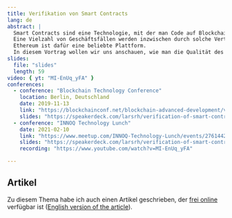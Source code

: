 ```yaml
---
title: Verifikation von Smart Contracts
lang: de
abstract: |
  Smart Contracts sind eine Technologie, mit der man Code auf Blockchains ausführt.
  Eine Vielzahl von Geschäftsfällen werden inzwischen durch solche Verträge abgebildet.
  Ethereum ist dafür eine beliebte Plattform.
  In diesem Vortrag wollen wir uns anschauen, wie man die Qualität des Codes sicherstellen kann.
slides:
  file: "slides"
  length: 59
video: { yt: "MI-EnUq_yFA" }
conferences:
  - conference: "Blockchain Technology Conference"
    location: Berlin, Deutschland
    date: 2019-11-13
    link: "https://blockchainconf.net/blockchain-advanced-development/verifikation-von-smart-contracts/"
    slides: "https://speakerdeck.com/larsrh/verification-of-smart-contracts"
  - conference: "INNOQ Technology Lunch"
    date: 2021-02-10
    link: "https://www.meetup.com/INNOQ-Technology-Lunch/events/276144224/"
    slides: "https://speakerdeck.com/larsrh/verification-of-smart-contracts-innoq-edition"
    recording: "https://www.youtube.com/watch?v=MI-EnUq_yFA"

---
```


## Artikel

Zu diesem Thema habe ich auch einen Artikel geschrieben, der [frei online](https://www.innoq.com/de/articles/2019/07/verifikation-von-smart-contracts/) verfügbar ist ([English version of the article](https://www.innoq.com/en/articles/2019/07/verifikation-von-smart-contracts/)).
